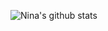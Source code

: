 
![Nina's github stats](https://github-readme-stats.vercel.app/api?username=NiinaDev&show_icons=true&title_color=fff&icon_color=fe477b&text_color=fff&bg_color=151515)

